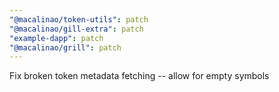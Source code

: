 ```yaml
---
"@macalinao/token-utils": patch
"@macalinao/gill-extra": patch
"example-dapp": patch
"@macalinao/grill": patch
---
```


Fix broken token metadata fetching -- allow for empty symbols
